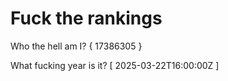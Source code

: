 # Fuck the rankings

Who the hell am I?
{ 17386305 }

What fucking year is it?
[ 2025-03-22T16:00:00Z ]
